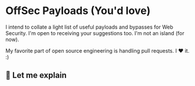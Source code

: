 # OffSec Payloads (You'd love)

I intend to collate a light list of useful payloads and bypasses for Web Security. I'm open to receiving your suggestions too. I'm not an island (for now).

My favorite part of open source engineering is handling pull requests. I :heart: it. :) 

📖 Let me explain
----